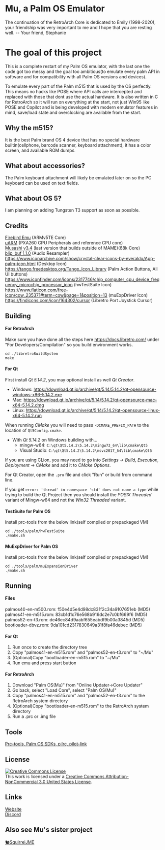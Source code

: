 # Mu, a Palm OS Emulator

The continuation of the RetroArch Core is dedicated to Emily (1998-2020), your
friendship was very important to me and I hope that you are resting well.
 -- Your friend, Stephanie

# The goal of this project

This is a complete restart of my Palm OS emulator, with the last one the code got too messy and the goal too ambitious(to emulate every palm API in software and for compatibility with all Palm OS versions and devices).

To emulate every part of the Palm m515 that is used by the OS perfectly.
This means no hacks like POSE where API calls are intercepted and replaced with those that dont use the actual hardware.
It is also written in C for RetroArch so it will run on everything at the start, not just Win95 like POSE and Copilot and is being developed with modern emulator features in mind, save/load state and overclocking are available from the start.

## Why the m515?

It is the best Palm brand OS 4 device that has no special hardware builtin(cellphone, barcode scanner, keyboard attachment), it has a color screen, and available ROM dumps.

## What about accessories?

The Palm keyboard attachment will likely be emulated later on so the PC keyboard can be used on text fields.

## What about OS 5?

I am planning on adding Tungsten T3 support as soon as possible.

## Credits
[Firebird Emu](https://github.com/nspire-emus/firebird) (ARMv5TE Core)  
[uARM](https://dmitry.gr/?r=05.Projects&proj=07.%20Linux%20on%208bit) (PXA260 CPU Peripherals and reference CPU core)  
[Musashi v3.4](https://github.com/kstenerud/Musashi) (last version that builds outside of MAME)(68k Core)  
[blip_buf 1.1.0](https://github.com/TASVideos/BizHawk/tree/master/blip_buf) (Audio Resampler)  
https://www.iconarchive.com/show/crystal-clear-icons-by-everaldo/App-palm-icon.html (Desktop Icon)  
https://tango.freedesktop.org/Tango_Icon_Library (Palm Action Buttons, All UI buttons)  
https://www.iconfinder.com/icons/2317746/chip_computer_cpu_device_frequency_microchip_processor_icon (hwTestSuite Icon)  
https://www.flaticon.com/free-icon/cow_235371#term=cow&page=1&position=13 (muExpDriver Icon)  
https://findicons.com/icon/164302/cursor (Libretro Port Joystick Cursor)

## Building
#### For RetroArch
Make sure you have done all the steps here https://docs.libretro.com/ under "For Developers/Compilation" so you build environment works.  

    cd ./libretroBuildSystem
    make

#### For Qt

First install _Qt 5.14.2_, you may optional install as well _Qt Creator_.

 * Windows: <https://download.qt.io/archive/qt/5.14/5.14.2/qt-opensource-windows-x86-5.14.2.exe>
 * Mac: <https://download.qt.io/archive/qt/5.14/5.14.2/qt-opensource-mac-x64-5.14.2.dmg>
 * Linux: <https://download.qt.io/archive/qt/5.14/5.14.2/qt-opensource-linux-x64-5.14.2.run>

When running _CMake_ you will need to pass `-DCMAKE_PREFIX_PATH` to the
location of `Qt5Config.cmake`.

 * With _Qt 5.14.2_ on Windows building with...
   * mingw-w64: `C:\qt\Qt5.14.2\5.14.2\mingw73_64\lib\cmake\Qt5`
   * Visual Studio: `C:\qt\Qt5.14.2\5.14.2\msvc2017_64\lib\cmake\Qt5`

If you are using CLion, you may need to go into _Settings_ ->
_Build, Execution, Deployment_ -> _CMake_ and add it to _CMake Options_.

For Qt Creator, open the `.pro` file and click "Run" or build from
command line.

If you get `error: 'thread' in namespace 'std' does not name a type` while
trying to build the Qt Project then you should install the _POSIX Threaded_
variant of Mingw-w64 and not the _Win32 Threaded_ variant.

#### TestSuite for Palm OS
Install prc-tools from the below link(self compiled or prepackaged VM)  

    cd ./tools/palm/hwTestSuite
    ./make.sh

#### MuExpDriver for Palm OS
Install prc-tools from the below link(self compiled or prepackaged VM)  

    cd ./tools/palm/muExpansionDriver
    ./make.sh

## Running
#### Files
palmos40-en-m500.rom: f50e4d5e4d98dc831f2c34a9107651eb (MD5)  
palmos41-en-m515.rom: 83cb1d1c76e568b916dc2e7c0bf669f6 (MD5)  
palmos52-en-t3.rom: de46ec84d9aabf655eabdf9b00a3845d (MD5)   
bootloader-dbvz.rom: 9da101cd2317830649a31f8fa46debec (MD5)  

#### For Qt
 1. Run once to create the directory tree
 2. Copy "palmos41-en-m515.rom" and "palmos52-en-t3.rom" to "~/Mu"
 3. (Optional)Copy "bootloader-en-m515.rom" to "~/Mu"
 4. Run emu and press start button

 #### For RetroArch
 1. Download "Palm OS(Mu)" from "Online Updater->Core Updater"
 2. Go back, select "Load Core", select "Palm OS(Mu)"
 3. Copy "palmos41-en-m515.rom" and "palmos52-en-t3.rom" to the RetroArch system directory
 4. (Optional)Copy "bootloader-en-m515.rom" to the RetroArch system directory
 5. Run a .prc or .img file

## Tools
[Prc-tools, Palm OS SDKs, pilrc, pilot-link](https://github.com/meepingsnesroms/prc-tools-remix)

## License
<a rel="license" href="http://creativecommons.org/licenses/by-nc/3.0/us/"><img alt="Creative Commons License" style="border-width:0" src="https://i.creativecommons.org/l/by-nc/3.0/us/88x31.png" /></a><br />This work is licensed under a <a rel="license" href="http://creativecommons.org/licenses/by-nc/3.0/us/">Creative Commons Attribution-NonCommercial 3.0 United States License</a>.

## Links
[Website](https://meepingsnesroms.github.io/)  
[Discord](https://discord.gg/hWSz8VN)

## Also see Mu's sister project
[🐿SquirrelJME](https://multiphasicapps.net)
